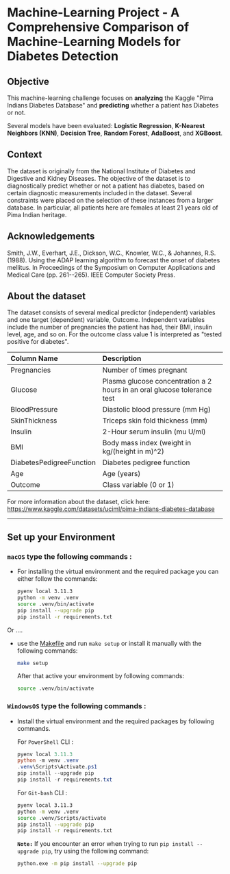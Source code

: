 # Machine-Learning Project - A Comprehensive Comparison of Machine-Learning Models for Diabetes Detection
    
## Objective
This machine-learning challenge focuses on **analyzing** the Kaggle "Pima Indians Diabetes Database" and **predicting** whether a patient has Diabetes or not. 

Several models have been evaluated: **Logistic Regression**, **K-Nearest Neighbors (KNN)**, **Decision Tree**, **Random Forest**, **AdaBoost**, and **XGBoost**.

## Context
The dataset is originally from the National Institute of Diabetes and Digestive and Kidney Diseases. The objective of the dataset is to diagnostically predict whether or not a patient has diabetes, based on certain diagnostic measurements included in the dataset. Several constraints were placed on the selection of these instances from a larger database. In particular, all patients here are females at least 21 years old of Pima Indian heritage.

## Acknowledgements
Smith, J.W., Everhart, J.E., Dickson, W.C., Knowler, W.C., & Johannes, R.S. (1988). Using the ADAP learning algorithm to forecast the onset of diabetes mellitus. In Proceedings of the Symposium on Computer Applications and Medical Care (pp. 261--265). IEEE Computer Society Press.

## About the dataset
The dataset consists of several medical predictor (independent) variables and one target (dependent) variable, Outcome. Independent variables include the number of pregnancies the patient has had, their BMI, insulin level, age, and so on. For the outcome class value 1 is interpreted as "tested positive for diabetes".

|Column Name| Description|
|:------------|:------------|
|Pregnancies|Number of times pregnant|
|Glucose|Plasma glucose concentration a 2 hours in an oral glucose tolerance test|
|BloodPressure|Diastolic blood pressure (mm Hg)|
|SkinThickness|Triceps skin fold thickness (mm)|
|Insulin|2-Hour serum insulin (mu U/ml)|
|BMI|Body mass index (weight in kg/(height in m)^2)|
|DiabetesPedigreeFunction| Diabetes pedigree function|
|Age| Age (years)|
|Outcome|Class variable (0 or 1) |


For more information about the dataset, click here: https://www.kaggle.com/datasets/uciml/pima-indians-diabetes-database

---

## Set up your Environment



### **`macOS`** type the following commands : 



- For installing the virtual environment and the required package you can either follow the commands:

    ```BASH
    pyenv local 3.11.3
    python -m venv .venv
    source .venv/bin/activate
    pip install --upgrade pip
    pip install -r requirements.txt
    ```
Or ....
-  use the [Makefile](Makefile) and run `make setup` or install it manually with the following commands:

     ```BASH
    make setup
    ```
    After that active your environment by following commands:
    ```BASH
    source .venv/bin/activate
    ```

### **`WindowsOS`** type the following commands :

- Install the virtual environment and the required packages by following commands.

   For `PowerShell` CLI :

    ```PowerShell
    pyenv local 3.11.3
    python -m venv .venv
    .venv\Scripts\Activate.ps1
    pip install --upgrade pip
    pip install -r requirements.txt
    ```

    For `Git-bash` CLI :
  
    ```BASH
    pyenv local 3.11.3
    python -m venv .venv
    source .venv/Scripts/activate
    pip install --upgrade pip
    pip install -r requirements.txt
    ```

    **`Note:`**
    If you encounter an error when trying to run `pip install --upgrade pip`, try using the following command:
    ```Bash
    python.exe -m pip install --upgrade pip
    ```